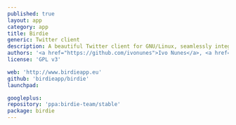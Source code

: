 ```yaml
---
published: true
layout: app
category: app
title: Birdie
generic: Twitter client
description: A beautiful Twitter client for GNU/Linux, seamlessly integrated with your desktop environment. It is fast, easy to use and works great.
authors: '<a href="https://github.com/ivonunes">Ivo Nunes</a>, <a href="https://github.com/vascomfnunes">Vasco Nunes</a>'
license: 'GPL v3'

web: 'http://www.birdieapp.eu'
github: 'birdieapp/birdie'
launchpad:

googleplus:
repository: 'ppa:birdie-team/stable'
package: birdie
---
```

